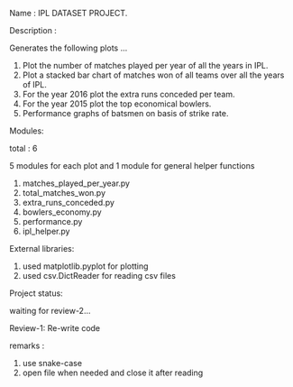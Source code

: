 Name : IPL DATASET PROJECT.

Description :

Generates the following plots ...

1. Plot the number of matches played per year of all the years in IPL.
2. Plot a stacked bar chart of matches won of all teams over all the years of IPL.
3. For the year 2016 plot the extra runs conceded per team.
4. For the year 2015 plot the top economical bowlers.
5. Performance graphs of batsmen on basis of strike rate.

Modules: 

total : 6

5 modules for each plot and 1 module for general helper functions
1. matches_played_per_year.py
2. total_matches_won.py
3. extra_runs_conceded.py
4. bowlers_economy.py
5. performance.py
6. ipl_helper.py

External libraries:

1. used matplotlib.pyplot for plotting
2. used csv.DictReader for reading csv files


Project status:

waiting for review-2...

Review-1: Re-write code

remarks : 
1. use snake-case
2. open file when needed and close it after reading 